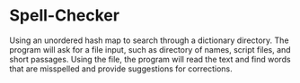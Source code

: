 # Spell-Checker
Using an unordered hash map to search through a dictionary directory. The program will ask for a file input, such as directory of names, script files, and short passages. Using the file, the program will read the text and find words that are misspelled and provide suggestions for corrections. 
